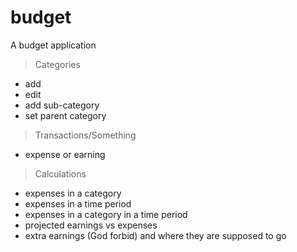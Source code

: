 budget
======

A budget application

> Categories
  - add
  - edit
  - add sub-category
  - set parent category

> Transactions/Something
  - expense or earning

> Calculations
  - expenses in a category
  - expenses in a time period
  - expenses in a category in a time period
  - projected earnings vs expenses
  - extra earnings (God forbid) and where they are supposed to go
